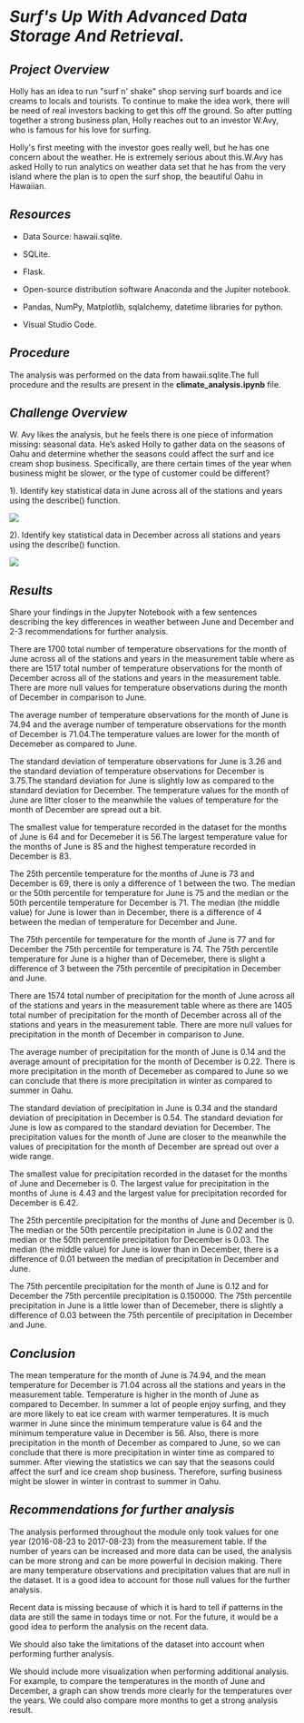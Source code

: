 # *Surf's Up With Advanced Data Storage And Retrieval.*

## *Project Overview*

Holly has an idea to run "surf n' shake" shop serving surf boards and ice creams to locals and tourists. To continue to make the idea work, there will be need of real investors backing to get this off the ground. So after putting together a strong business plan, Holly reaches out to an investor W.Avy, who is famous for his love for surfing.

Holly's first meeting with the investor goes really well, but he has one concern about the weather. He is extremely serious about this.W.Avy has asked Holly to run analytics on weather data set that he has from the very island where the plan is to open the surf shop, the beautiful Oahu in Hawaiian.

## *Resources*

* Data Source: hawaii.sqlite.

* SQLite.

* Flask.
* Open-source distribution software Anaconda and the Jupiter   notebook.

* Pandas, NumPy, Matplotlib, sqlalchemy, datetime  libraries for python.

* Visual Studio Code.

## *Procedure*

The analysis was performed on the data from hawaii.sqlite.The full procedure and the results are present in the **climate_analysis.ipynb** file.

## *Challenge Overview*

W. Avy likes the analysis, but he feels there is one piece of information missing: seasonal data. He’s asked Holly to gather data on the seasons of Oahu and determine whether the seasons could affect the surf and ice cream shop business. Specifically, are there certain times of the year when business might be slower, or the type of customer could be different?

1). Identify key statistical data in June across all of the   stations and years using the describe() function.

![](./Statistics_results/result_1.png)

2). Identify key statistical data in December across all stations and years using the describe() function.

![](./Statistics_results/result_2.png)

## *Results*

 Share your findings in the Jupyter Notebook with a few sentences describing the key differences
 in weather between June and December and 2-3 recommendations for further analysis.

There are 1700 total number of temperature observations for the month of June across all of the stations and years in the measurement table where as there are 1517 total number of temperature observations for the month of December across all of the stations and years in the measurement table. There are more null values for temperature observations during the month of December in comparison to June.

The average number of temperature observations for the month of June is 74.94 and the average number of temperature observations for the month of December is 71.04.The temperature values are lower for the month of Decemeber as compared to June.

The standard deviation of temperature observations for June is 3.26 and the standard deviation of temperature observations for December is 3.75.The standard deviation for June is slightly low as compared to the standard deviation for December. The temperature values for the month of June are litter closer to the meanwhile the values of temperature for the month of December are spread out a bit.

The smallest value for temperature recorded in the dataset for the months of June is 64 and for Decemeber it is 56.The largest temperature value for the months of June is 85 and the highest temperature recorded in December is 83. 

The 25th percentile temperature for the months of June is 73 and December is 69, there is only a difference of 1 between the two. The median or the 50th percentile for temperature for June is 75 and the median or the 50th percentile temperature for December is 71. The median (the middle value) for June is lower than in December, there is a difference of 4 between the median of temperature for December and June.

The 75th percentile for temperature for the month of June is 77 and for December the 75th percentile for temperature is 74. The 75th percentile temperature for June is a higher than of Decemeber, there is slight a difference of 3 between the 75th percentile of precipitation in December and June.

There are 1574 total number of precipitation for the month of June across all of the stations and years in the measurement table where as there are 1405 total number of precipitation for the month of December across all of the stations and years in the measurement table. There are more null values for precipitation in the month of December in comparison to June. 

The average number of precipitation for the month of June is 0.14 and the average amount of precipitation for the month of December is 0.22. There is more precipitation in the month of Decemeber as compared to June so we can conclude that there is more precipitation in winter as compared to summer in Oahu.

The standard deviation of precipitation in June is 0.34 and the standard deviation of precipitation in December is 0.54. The standard deviation for June is low as compared to the standard deviation for December. The precipitation values for the month of June are closer to the meanwhile the values of precipitation for the month of December are spread out over a wide range.

The smallest value for precipitation recorded in the dataset for the months of June and Decemeber is 0. The largest value for precipitation in the months of June is 4.43 and the largest value for precipitation recorded for December is 6.42. 

The 25th percentile precipitation for the months of June and December is 0. The median or the 50th percentile precipitation in June is 0.02 and the median or the 50th percentile precipitation for December is 0.03. The median (the middle value) for June is lower than in December, there is a difference of 0.01 between the median of precipitation in December and June.

The 75th percentile precipitation for the month of June is 0.12 and for December the 75th percentile precipitation is 0.150000. The 75th percentile precipitation in June is a little lower than of Decemeber, there is slightly a difference of 0.03 between the 75th percentile of precipitation in December and June.

## *Conclusion* 

The mean temperature for the month of June is 74.94, and the mean temperature for December is 71.04 across all the stations and years in the measurement table. Temperature is higher in the month of June as compared to December. In summer a lot of people enjoy surfing, and they are more likely to eat ice cream with warmer temperatures. It is much warmer in June since the minimum temperature value is 64 and the minimum temperature value in December is 56.
Also, there is more precipitation in the month of December as compared to June, so we can conclude that there is more precipitation in winter time as compared to summer. After viewing the statistics we can say that the seasons could affect the surf and ice cream shop business. Therefore, surfing business might be slower in winter in contrast to summer in Oahu.

## *Recommendations for further analysis*


The analysis performed throughout the module only took values for one year (2016-08-23 to 2017-08-23) from the measurement table. If the number of years can be increased and more data can be used, the analysis can be more strong and can be more powerful in decision making. There are many temperature observations and precipitation values that are null in the dataset. It is a good idea to account for those null values for the further analysis.

Recent data is missing because of which it is hard to tell if patterns in the data are still the same in todays time or not. For the future, it would be a good idea to perform the analysis on the recent data.

We should also take the limitations of the dataset into account when performing further analysis. 

We should include more visualization when performing additional analysis. For example, to compare the temperatures in the month of June and December, a graph can show trends more clearly for the temperatures over the years. We could also compare more months to get a strong analysis result.
